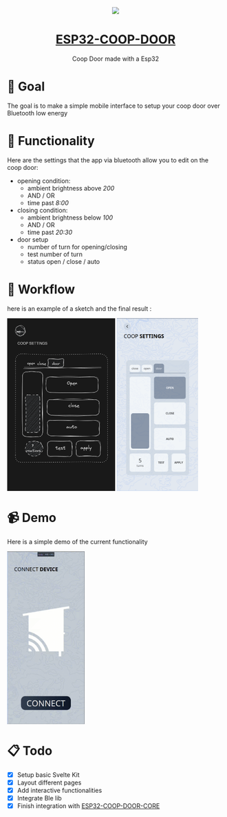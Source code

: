 <div align="center">
<img width=200 src="https://avatars.githubusercontent.com/u/125645342?s=400&u=3b826dc69690dbe5a25e243508bfb29d9a48d8a1&v=4">

# [ESP32-COOP-DOOR](https://coop-door.vercel.app/)

Coop Door made with a Esp32


</div>



# :dart: Goal
The goal is to make a simple mobile interface to setup your coop door over Bluetooth low energy

# :jigsaw: Functionality
Here are the settings that the app via bluetooth allow you to edit on the coop door:
- opening condition:
    - ambient brightness above *200*
    - AND / OR
    - time past *8:00*
- closing condition:
    - ambient brightness below *100*
    - AND / OR
    - time past *20:30*
- door setup
    - number of turn for opening/closing
    - test number of turn
    - status open / close / auto

# :arrows_counterclockwise: Workflow
here is an example of a sketch and the final result :

<div>
<img height=400 src="README/sketch.png" alt="sketch">
<img height=400 src="README/result.png" alt="result">
</div>

# :video_camera: Demo

Here is a simple demo of the current functionality

<img height=400 src="README/demo.gif" alt="demo">

# :clipboard: Todo

- [x] Setup basic Svelte Kit
- [x] Layout different pages
- [x] Add interactive functionalities
- [x] Integrate Ble lib
- [x] Finish integration with [ESP32-COOP-DOOR-CORE](https://github.com/ESP32-COOP/ESP32-COOP-DOOR-CORE)
